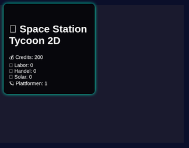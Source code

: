 <!DOCTYPE html>
<html lang="de">
<head>
<meta charset="UTF-8" />
<meta name="viewport" content="width=device-width, initial-scale=1" />
<title>Space Station Tycoon 2D</title>
<style>
  body, html {
    margin: 0; padding: 0; overflow: hidden; background: #0b0f2a;
    font-family: Arial, sans-serif;
  }
  #ui {
    position: absolute; top: 10px; left: 10px;
    background: rgba(0,0,0,0.75);
    padding: 15px; border-radius: 10px;
    box-shadow: 0 0 10px #00ffcc;
    color: white; width: 220px; z-index: 10;
  }
  canvas {
    display: block;
    background: #1a1a2e;
  }
</style>
</head>
<body>

<div id="ui">
  <h1>🚀 Space Station Tycoon 2D</h1>
  <div>💰 Credits: <span id="credits">200</span></div>
  <div>🔬 Labor: <span id="labor">0</span></div>
  <div>🏪 Handel: <span id="handel">0</span></div>
  <div>🔋 Solar: <span id="solar">0</span></div>
  <div>🪐 Plattformen: <span id="platform">1</span></div>
</div>

<canvas id="gameCanvas" width="800" height="600"></canvas>

<script>
const canvas = document.getElementById('gameCanvas');
const ctx = canvas.getContext('2d');

let credits = 200;
let labor = 0;
let handel = 0;
let solar = 0;
let platform = 1;

let player = { x: 400, y: 300, radius: 15, speed: 4 };

const buyZones = [];
const otherBuyZones = [];

const priceSolar = 100;
const priceLabor = 100;
const priceHandel = 250;
const priceHouseObj = 50;

const priceSolarInc = 100;
const priceHouseObjInc = 50;

let currentPriceSolar = priceSolar;
let currentPriceLabor = priceLabor;
let currentPriceHandel = priceHandel;
let currentPriceHouseObj = priceHouseObj;

// Erstelle ein paar Kaufzonen
function addBuyZone(x, y, radius, type) {
  buyZones.push({x, y, radius, type, bought: false});
}
// Häuser kaufen (extra Array)
function addHouseBuyZone(x, y, radius) {
  otherBuyZones.push({x, y, radius, type: 'houseObj', bought: false});
}

// Beispiel-Zonen (nicht zu viele, für Demo)
addBuyZone(200, 200, 30, 'solar');
addBuyZone(600, 150, 30, 'labor');
addBuyZone(500, 450, 30, 'handel');

addHouseBuyZone(350, 350, 35);
addHouseBuyZone(450, 300, 35);

// Steuerung mit Pfeiltasten oder WASD
const keys = {};
window.addEventListener('keydown', e => keys[e.key.toLowerCase()] = true);
window.addEventListener('keyup', e => keys[e.key.toLowerCase()] = false);

function zoneColor(type, bought) {
  if(bought) return 'rgba(0,255,204,0.2)';
  switch(type) {
    case 'solar': return 'rgba(0,255,255,0.5)';
    case 'labor': return 'rgba(255,255,0,0.5)';
    case 'handel': return 'rgba(255,0,255,0.5)';
    case 'houseObj': return 'rgba(0,255,204,0.5)';
    default: return 'rgba(255,255,255,0.3)';
  }
}
function zoneLabel(type) {
  switch(type) {
    case 'solar': return 'Solar';
    case 'labor': return 'Labor';
    case 'handel': return 'Handel';
    case 'houseObj': return 'Haus';
    default: return '';
  }
}

function updateUI() {
  document.getElementById('credits').innerText = credits;
  document.getElementById('labor').innerText = labor;
  document.getElementById('handel').innerText = handel;
  document.getElementById('solar').innerText = solar;
  document.getElementById('platform').innerText = platform;
}

// Bewegung Spieler
function movePlayer() {
  if(keys['arrowup'] || keys['w']) player.y -= player.speed;
  if(keys['arrowdown'] || keys['s']) player.y += player.speed;
  if(keys['arrowleft'] || keys['a']) player.x -= player.speed;
  if(keys['arrowright'] || keys['d']) player.x += player.speed;

  // Begrenzung im Canvas
  if(player.x < player.radius) player.x = player.radius;
  if(player.x > canvas.width - player.radius) player.x = canvas.width - player.radius;
  if(player.y < player.radius) player.y = player.radius;
  if(player.y > canvas.height - player.radius) player.y = canvas.height - player.radius;
}

// Prüfen, ob Spieler in Kaufzone ist
function checkBuy() {
  function buyZone(z) {
    if(z.bought) return;
    let dx = player.x - z.x;
    let dy = player.y - z.y;
    let dist = Math.sqrt(dx*dx + dy*dy);
    if(dist < player.radius + z.radius) {
      // Kaufen je nach Typ
      if(z.type === 'houseObj') {
        if(credits >= currentPriceHouseObj) {
          credits -= currentPriceHouseObj;
          z.bought = true;
          houseBoughtSound();
          currentPriceHouseObj += priceHouseObjInc;
        }
      } else if(z.type === 'solar') {
        if(credits >= currentPriceSolar) {
          credits -= currentPriceSolar;
          solar++;
          z.bought = true;
          currentPriceSolar += priceSolarInc;
          buySound();
        }
      } else if(z.type === 'labor') {
        if(credits >= priceLabor) {
          credits -= priceLabor;
          labor++;
          z.bought = true;
          buySound();
        }
      } else if(z.type === 'handel') {
        if(credits >= priceHandel) {
          credits -= priceHandel;
          handel++;
          z.bought = true;
          buySound();
        }
      }
      updateUI();
    }
  }
  buyZones.forEach(buyZone);
  otherBuyZones.forEach(buyZone);
}

function buySound() {
  const audio = new Audio("https://cdn.pixabay.com/download/audio/2022/03/15/audio_6efb4b5c60.mp3?filename=menu-click-110818.mp3");
  audio.volume = 0.3;
  audio.play();
}
function houseBoughtSound() {
  const audio = new Audio("https://cdn.pixabay.com/download/audio/2022/03/21/audio_0c4d4f8da6.mp3?filename=achievement-6069.mp3");
  audio.volume = 0.5;
  audio.play();
}

// Haupt-Loop
function draw() {
  ctx.clearRect(0, 0, canvas.width, canvas.height);

  // Hintergrund
  ctx.fillStyle = '#1a1a2e';
  ctx.fillRect(0, 0, canvas.width, canvas.height);

  // Plattformen anzeigen
  ctx.fillStyle = '#444';
  ctx.fillRect(100, 100, 600, 400);

  // Kaufzonen anzeigen mit Farbe + Beschriftung
  buyZones.forEach(z => {
    ctx.fillStyle = zoneColor(z.type, z.bought);
    ctx.beginPath();
    ctx.arc(z.x, z.y, z.radius, 0, 2*Math.PI);
    ctx.fill();

    // Text-Beschriftung
    ctx.fillStyle = 'white';
    ctx.font = '14px Arial';
    ctx.textAlign = 'center';
    ctx.fillText(zoneLabel(z.type), z.x, z.y - z.radius - 8);
  });
  otherBuyZones.forEach(z => {
    ctx.fillStyle = zoneColor(z.type, z.bought);
    ctx.beginPath();
    ctx.arc(z.x, z.y, z.radius, 0, 2*Math.PI);
    ctx.fill();

    // Text-Beschriftung
    ctx.fillStyle = 'white';
    ctx.font = '14px Arial';
    ctx.textAlign = 'center';
    ctx.fillText(zoneLabel(z.type), z.x, z.y - z.radius - 8);
  });

  // Spieler zeichnen
  ctx.fillStyle = '#ff5500';
  ctx.beginPath();
  ctx.arc(player.x, player.y, player.radius, 0, 2*Math.PI);
  ctx.fill();

  requestAnimationFrame(draw);
}

// Einnahmen pro Sekunde
setInterval(() => {
  credits += solar * 100 + labor * 50 + handel * 150;
  updateUI();
}, 1000);

updateUI();
draw();
setInterval(() => {
  movePlayer();
  checkBuy();
}, 20);
</script>

</body>
</html>
